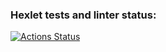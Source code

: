 ### Hexlet tests and linter status:
[![Actions Status](https://github.com/jackky631/frontend-project-46/actions/workflows/hexlet-check.yml/badge.svg)](https://github.com/jackky631/frontend-project-46/actions)